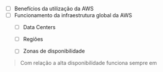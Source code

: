 - [ ] Benefícios da utilização da AWS
- [ ] Funcionamento da infraestrutura global da AWS 
	- [ ] Data Centers 
	- [ ] Regiões 
	- [ ] Zonas de disponibilidade 


> Com relação a alta disponibilidade funciona sempre em 